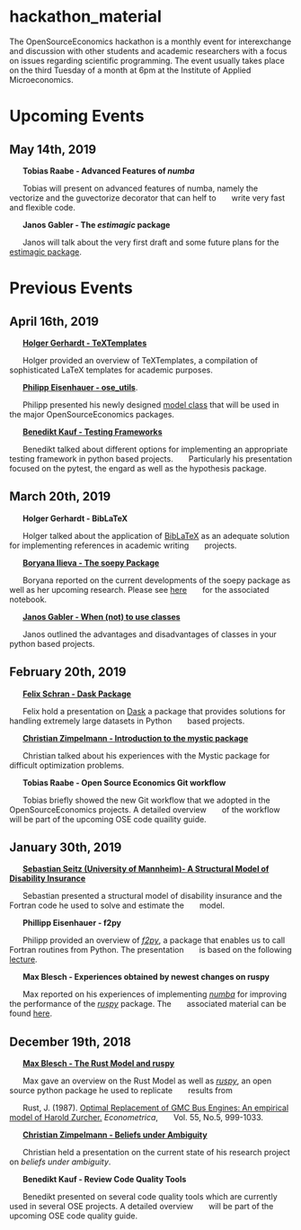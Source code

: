# hackathon_material

The OpenSourceEconomics hackathon is a monthly event for interexchange and discussion with other students and academic researchers with a focus on issues regarding scientific programming. The event usually takes place on the third Tuesday of a month at 6pm at the Institute of Applied Microeconomics.

# Upcoming Events

## May 14th, 2019

&nbsp;&nbsp;&nbsp;&nbsp;&nbsp;&nbsp;**Tobias Raabe - Advanced Features of *numba***

&nbsp;&nbsp;&nbsp;&nbsp;&nbsp;&nbsp;Tobias will present on advanced features of numba, namely the vectorize and the guvectorize decorator that can helf to
&nbsp;&nbsp;&nbsp;&nbsp;&nbsp;&nbsp;write very fast and flexible code.

&nbsp;&nbsp;&nbsp;&nbsp;&nbsp;&nbsp;**Janos Gabler - The *estimagic* package**

&nbsp;&nbsp;&nbsp;&nbsp;&nbsp;&nbsp;Janos will talk
about the very first draft and some future plans for the [estimagic package](https://github.com/janosg/estimagic).


# Previous Events

## April 16th, 2019
&nbsp;&nbsp;&nbsp;&nbsp;&nbsp;&nbsp;[**Holger Gerhardt - TeXTemplates**](https://github.com/HolgerGerhardt/TeXTemplates)

&nbsp;&nbsp;&nbsp;&nbsp;&nbsp;&nbsp;Holger provided an overview of TeXTemplates, a compilation of sophisticated LaTeX templates for academic purposes.

&nbsp;&nbsp;&nbsp;&nbsp;&nbsp;&nbsp;[**Philipp Eisenhauer - ose_utils**](https://nbviewer.jupyter.org/format/slides/github/OpenSourceEconomics/ose_utils/blob/master/design_patterns/model_specification/model_spec.ipynb#/).

&nbsp;&nbsp;&nbsp;&nbsp;&nbsp;&nbsp;Philipp presented his newly designed [model class](https://github.com/OpenSourceEconomics/ose_utils) that will be used in the major OpenSourceEconomics packages.

&nbsp;&nbsp;&nbsp;&nbsp;&nbsp;&nbsp;[**Benedikt Kauf - Testing Frameworks**](https://github.com/OpenSourceEconomics/hackathon_material/blob/master/material/04_16_2019/04_20_2019_Benedikt_Kauf.pdf)

&nbsp;&nbsp;&nbsp;&nbsp;&nbsp;&nbsp;Benedikt talked about different options for implementing an appropriate testing framework in python based projects.
&nbsp;&nbsp;&nbsp;&nbsp;&nbsp;&nbsp;Particularly his presentation focused on the pytest, the engard as well as the hypothesis package.

## March 20th, 2019

&nbsp;&nbsp;&nbsp;&nbsp;&nbsp;&nbsp;**Holger Gerhardt - BibLaTeX**

&nbsp;&nbsp;&nbsp;&nbsp;&nbsp;&nbsp;Holger talked about the application of [BibLaTeX](https://ctan.org/pkg/biblatex?lang=de) as an adequate solution for implementing references in academic writing
&nbsp;&nbsp;&nbsp;&nbsp;&nbsp;&nbsp;projects.  

 &nbsp;&nbsp;&nbsp;&nbsp;&nbsp;&nbsp;[**Boryana Ilieva - The soepy Package**](https://github.com/OpenSourceEconomics/hackathon_material/blob/master/material/03_20_2019/03_20_2019_Boryana_Ilieva.pdf)

 &nbsp;&nbsp;&nbsp;&nbsp;&nbsp;&nbsp;Boryana reported on the  current developments of the soepy package as well as her upcoming research. Please see [here](https://github.com/boryana-ilieva/soepy_presentation)
 &nbsp;&nbsp;&nbsp;&nbsp;&nbsp;&nbsp;for the associated  notebook.

 &nbsp;&nbsp;&nbsp;&nbsp;&nbsp;&nbsp;[**Janos Gabler - When (not) to use classes**](https://github.com/OpenSourceEconomics/hackathon_material/blob/master/material/03_20_2019/03_20_2019_Janos_Gabler.ipynb)

 &nbsp;&nbsp;&nbsp;&nbsp;&nbsp;&nbsp;Janos outlined the advantages and disadvantages of classes in your python based projects.

## February 20th, 2019

&nbsp;&nbsp;&nbsp;&nbsp;&nbsp;&nbsp;[**Felix Schran - Dask Package**](https://github.com/OpenSourceEconomics/hackathon_material/blob/master/material/02_20_2019/02_20_2019_Felix_Schran.ipynb)

&nbsp;&nbsp;&nbsp;&nbsp;&nbsp;&nbsp;Felix hold a presentation on [Dask](https://dask.org/) a package that provides solutions for handling extremely large datasets in Python
&nbsp;&nbsp;&nbsp;&nbsp;&nbsp;&nbsp;based projects.

&nbsp;&nbsp;&nbsp;&nbsp;&nbsp;&nbsp;[**Christian Zimpelmann - Introduction to the mystic package**](https://github.com/ChristianZimpelmann/introduction_mystic)

&nbsp;&nbsp;&nbsp;&nbsp;&nbsp;&nbsp;Christian talked about his experiences with the Mystic package for difficult optimization problems.

&nbsp;&nbsp;&nbsp;&nbsp;&nbsp;&nbsp;**Tobias Raabe - Open Source Economics Git workflow**

&nbsp;&nbsp;&nbsp;&nbsp;&nbsp;&nbsp;Tobias briefly showed the new Git workflow that we adopted in the OpenSourceEconomics projects. A detailed overview
&nbsp;&nbsp;&nbsp;&nbsp;&nbsp;&nbsp;of the workflow will be part of the upcoming OSE code quaility guide.

## January 30th, 2019

&nbsp;&nbsp;&nbsp;&nbsp;&nbsp;&nbsp;[**Sebastian Seitz (University of Mannheim)- A Structural Model of Disability Insurance**]()

&nbsp;&nbsp;&nbsp;&nbsp;&nbsp;&nbsp;Sebastian presented a structural model of disability insurance and the Fortran code he used to solve and estimate the
&nbsp;&nbsp;&nbsp;&nbsp;&nbsp;&nbsp;model.

&nbsp;&nbsp;&nbsp;&nbsp;&nbsp;&nbsp;**Phillipp Eisenhauer - f2py**

&nbsp;&nbsp;&nbsp;&nbsp;&nbsp;&nbsp;Philipp provided an overview of [*f2py*](https://docs.scipy.org/doc/numpy/f2py/), a package that enables us to call Fortran routines from Python. The presentation
&nbsp;&nbsp;&nbsp;&nbsp;&nbsp;&nbsp;is based on the following [lecture](https://github.com/jrjohansson/scientific-python-lectures/blob/master/Lecture-6A-Fortran-and-C.ipynb).

&nbsp;&nbsp;&nbsp;&nbsp;&nbsp;&nbsp;**Max Blesch - Experiences obtained by newest changes on ruspy**

&nbsp;&nbsp;&nbsp;&nbsp;&nbsp;&nbsp;Max reported on his experiences of implementing [*numba*](http://numba.pydata.org/) for improving the performance of the [*ruspy*](https://github.com/OpenSourceEconomics/ruspy) package. The
&nbsp;&nbsp;&nbsp;&nbsp;&nbsp;&nbsp;associated material can be found [here](https://github.com/OpenSourceEconomics/hackathon_material/tree/master/material/01_30_2019).

## December 19th, 2018

&nbsp;&nbsp;&nbsp;&nbsp;&nbsp;&nbsp;[**Max Blesch - The Rust Model and ruspy**](https://github.com/OpenSourceEconomics/hackathon_material/blob/master/material/12_19_2018/12_19_2018_Maximilian_Blesch_1.pdf)

&nbsp;&nbsp;&nbsp;&nbsp;&nbsp;&nbsp;Max gave an overview on the Rust Model as well as [*ruspy*](https://github.com/OpenSourceEconomics/ruspy), an open source python package he used to replicate
 &nbsp;&nbsp;&nbsp;&nbsp;&nbsp;&nbsp;results from

&nbsp;&nbsp;&nbsp;&nbsp;&nbsp;&nbsp;Rust, J. (1987). [Optimal Replacement of GMC Bus Engines: An empirical model of Harold Zurcher.](https://doi.org/10.2307/1911259) *Econometrica*,
&nbsp;&nbsp;&nbsp;&nbsp;&nbsp;&nbsp;Vol. 55, No.5, 999-1033.


&nbsp;&nbsp;&nbsp;&nbsp;&nbsp;&nbsp;[**Christian Zimpelmann - Beliefs under Ambiguity**](https://github.com/OpenSourceEconomics/hackathon_material/blob/master/material/12_19_2018/12_19_2018_Christian_Zimpelmann.pdf)

&nbsp;&nbsp;&nbsp;&nbsp;&nbsp;&nbsp;Christian held a presentation on the current state of his research project on *beliefs under ambiguity*.

&nbsp;&nbsp;&nbsp;&nbsp;&nbsp;&nbsp;**Benedikt Kauf - Review Code Quality Tools**

&nbsp;&nbsp;&nbsp;&nbsp;&nbsp;&nbsp;Benedikt presented on several code quality tools which are currently used in several OSE projects. A detailed overview
&nbsp;&nbsp;&nbsp;&nbsp;&nbsp;&nbsp;will be part of the upcoming OSE code quality guide.
